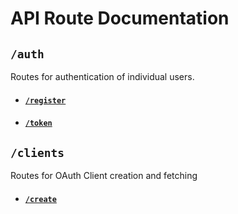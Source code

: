 # API Route Documentation

## `/auth`

Routes for authentication of individual users.

- #### [`/register`](auth/register.md)
- #### [`/token`](auth/token.md)

## `/clients`

Routes for OAuth Client creation and fetching

- #### [`/create`](clients/create.md)